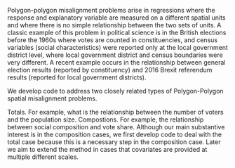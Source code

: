 Polygon-polygon misalignment problems arise in regressions where the response and explanatory variable are measured on a different spatial units and where there is no simple relationship between the two sets of units. A classic example of this problem in political science is in the British elections before the 1960s where votes are counted in constituencies, and census variables (social characteristics) were reported only at the local government district level, where local government district and census boundaries were very different. A recent example occurs in the relationship between general election results (reported by constituency) and 2016 Brexit referendum results (reported for local government districts).

We develop code to address two closely related types of Polygon-Polygon spatial misalignment problems.

Totals. For example, what is the relationship between the number of voters and the population size.
Compostions. For example, the relationship between social composition and vote share.
Although our main substantive interest is in the composition cases, we first develop code to deal with the total case because this is a necessary step in the composition case. Later we aim to extend the method in cases that covariates are provided at multiple different scales.
